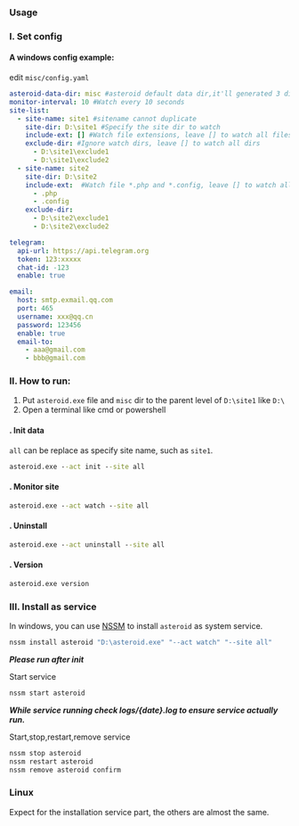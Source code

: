 ### Usage

### I. Set config
#### A windows config example:
edit `misc/config.yaml`

```yaml
asteroid-data-dir: misc #asteroid default data dir,it'll generated 3 dirs, repository,backup and isolution after init
monitor-interval: 10 #Watch every 10 seconds
site-list:
  - site-name: site1 #sitename cannot duplicate
    site-dir: D:\site1 #Specify the site dir to watch
    include-ext: [] #Watch file extensions, leave [] to watch all files
    exclude-dir: #Ignore watch dirs, leave [] to watch all dirs
      - D:\site1\exclude1
      - D:\site1\exclude2
  - site-name: site2
    site-dir: D:\site2
    include-ext:  #Watch file *.php and *.config, leave [] to watch all files
      - .php
      - .config
    exclude-dir:
      - D:\site2\exclude1
      - D:\site2\exclude2

telegram:
  api-url: https://api.telegram.org
  token: 123:xxxxx
  chat-id: -123
  enable: true

email:
  host: smtp.exmail.qq.com
  port: 465
  username: xxx@qq.cn
  password: 123456
  enable: true
  email-to:
    - aaa@gmail.com
    - bbb@gmail.com
```


### II. How to run:
1. Put `asteroid.exe` file and `misc` dir to the parent level of `D:\site1` like `D:\`
2. Open a terminal like cmd or powershell  
#### . Init data

`all` can be replace as specify site name, such as `site1`.  
```cmd 
asteroid.exe --act init --site all
```

#### . Monitor site  
```cmd 
asteroid.exe --act watch --site all
```
#### . Uninstall  
```cmd 
asteroid.exe --act uninstall --site all
```
#### . Version  
```cmd 
asteroid.exe version
```

### III. Install as service
In windows, you can use [NSSM](https://nssm.cc/download) to install `asteroid` as system service.  

```cmd
nssm install asteroid "D:\asteroid.exe" "--act watch" "--site all"
```
**_Please run after init_**  

Start service
```cmd
nssm start asteroid
```
**_While service running check logs/{date}.log to ensure service actually run._**  

Start,stop,restart,remove service
```cmd
nssm stop asteroid
nssm restart asteroid
nssm remove asteroid confirm
```

### Linux
Expect for the installation service part, the others are almost the same.